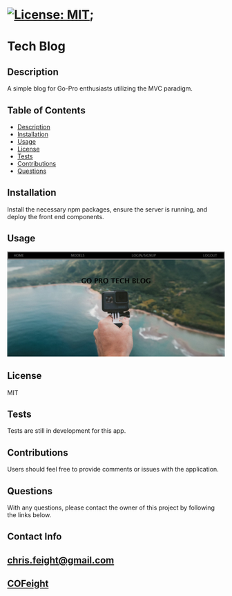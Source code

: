

# [![License: MIT](https://img.shields.io/badge/License-MIT-yellow.svg)](https://opensource.org/licenses/MIT);

# Tech Blog


## Description
A simple blog for Go-Pro enthusiasts utilizing the MVC paradigm.

## Table of Contents

* [Description](#description)
* [Installation](#installation)
* [Usage](#usage)
* [License](#license)
* [Tests](#tests)
* [Contributions](#contributions)
* [Questions](#questions)


## Installation
Install the necessary npm packages, ensure the server is running, and deploy the front end components.

## Usage
![screenshot of page](https://github.com/Cofeight/blogging-tech/blob/main/public/assets/screenshot.png)

## License
MIT

## Tests
Tests are still in development for this app.
    
## Contributions
Users should feel free to provide comments or issues with the application.


## Questions
With any questions, please contact the owner of this project by following the links below.

## Contact Info

## [chris.feight@gmail.com](mailto:chris.feight@gmail.com)

## [COFeight](https://github.com/COFeight)
    
